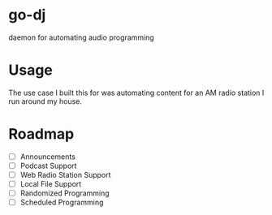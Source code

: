 # go-dj
daemon for automating audio programming 

# Usage
The use case I built this for was automating content for an AM radio station I run around my house.

# Roadmap
- [ ] Announcements
- [ ] Podcast Support
- [ ] Web Radio Station Support
- [ ] Local File Support
- [ ] Randomized Programming
- [ ] Scheduled Programming